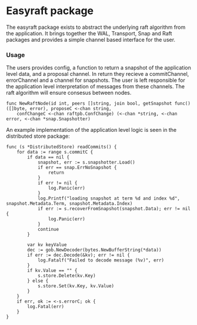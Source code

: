 # Easyraft package

The easyraft package exists to abstract the underlying raft algorithm from the application. It brings together the WAL, Transport, Snap and Raft packages and provides a simple channel based interface for the user. 


### Usage

The users provides config, a function to return a snapshot of the application level data, and a proposal channel. In return they recieve a commitChannel, errorChannel and a channel for snapshots. The user is left responsible for the application level interpretation of messages from these channels. The raft algorithm will ensure consesus between nodes.

```golang
func NewRaftNode(id int, peers []string, join bool, getSnapshot func() ([]byte, error), proposeC <-chan string,
	confChangeC <-chan raftpb.ConfChange) (<-chan *string, <-chan error, <-chan *snap.Snapshotter)
```

An example implementation of the application level logic is seen in the distributed store package:
```golang
func (s *DistributedStore) readCommits() {
	for data := range s.commitC {
		if data == nil {
			snapshot, err := s.snapshotter.Load()
			if err == snap.ErrNoSnapshot {
				return
			}
			if err != nil {
				log.Panic(err)
			}
			log.Printf("loading snapshot at term %d and index %d", snapshot.Metadata.Term, snapshot.Metadata.Index)
			if err := s.recoverFromSnapshot(snapshot.Data); err != nil {
				log.Panic(err)
			}
			continue
		}

		var kv keyValue
		dec := gob.NewDecoder(bytes.NewBufferString(*data))
		if err := dec.Decode(&kv); err != nil {
			log.Fatalf("Failed to decode message (%v)", err)
		}
		if kv.Value == "" {
			s.store.Delete(kv.Key)
		} else {
			s.store.Set(kv.Key, kv.Value)
		}
	}
	if err, ok := <-s.errorC; ok {
		log.Fatal(err)
	}
}
```
